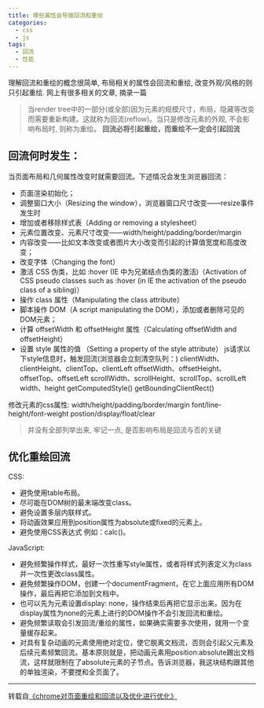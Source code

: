 ```yaml
---
title: 哪些属性会导致回流和重绘
categories: 
  - css
  - js
tags: 
  - 回流
  - 性能
---
```


理解回流和重绘的概念很简单, 布局相关的属性会回流和重绘, 改变外观/风格的则只引起重绘. 网上有很多相关的文章, 摘录一篇

> 当render tree中的一部分(或全部)因为元素的规模尺寸，布局，隐藏等改变而需要重新构建。这就称为回流(reflow)。当只是修改元素的外观, 不会影响布局时, 则称为重绘。
**回流必将引起重绘，而重绘不一定会引起回流**
## 回流何时发生：
当页面布局和几何属性改变时就需要回流。下述情况会发生浏览器回流：
- 页面渲染初始化；
- 调整窗口大小（Resizing the window），浏览器窗口尺寸改变——resize事件发生时
- 增加或者移除样式表（Adding or removing a stylesheet）
- 元素位置改变、元素尺寸改变——width/height/padding/border/margin
- 内容改变——比如文本改变或者图片大小改变而引起的计算值宽度和高度改变；
- 改变字体（Changing the font）
- 激活 CSS 伪类，比如 :hover (IE 中为兄弟结点伪类的激活)（Activation of CSS pseudo classes such as :hover (in IE the activation of the pseudo class of a sibling)）
- 操作 class 属性（Manipulating the class attribute）
- 脚本操作 DOM（A script manipulating the DOM），添加或者删除可见的DOM元素；
- 计算 offsetWidth 和 offsetHeight 属性（Calculating offsetWidth and offsetHeight）
- 设置 style 属性的值 （Setting a property of the style attribute）
js请求以下style信息时，触发回流(浏览器会立刻清空队列：)
  clientWidth、clientHeight、clientTop、clientLeft
  offsetWidth、offsetHeight、offsetTop、offsetLeft
  scrollWidth、scrollHeight、scrollTop、scrollLeft
  width、height
  getComputedStyle()
  getBoundingClientRect()

修改元素的css属性:
  width/height/padding/border/margin
  font/line-height/font-weight
  postion/display/float/clear
> 并没有全部列举出来, 牢记一点, 是否影响布局是回流与否的关键

## 优化重绘回流
CSS:
- 避免使用table布局。
- 尽可能在DOM树的最末端改变class。
- 避免设置多层内联样式。
- 将动画效果应用到position属性为absolute或fixed的元素上。
- 避免使用CSS表达式 例如：calc()。

JavaScript:
- 避免频繁操作样式，最好一次性重写style属性，或者将样式列表定义为class并一次性更改class属性。
- 避免频繁操作DOM，创建一个documentFragment，在它上面应用所有DOM操作，最后再把它添加到文档中。
- 也可以先为元素设置display: none，操作结束后再把它显示出来。因为在display属性为none的元素上进行的DOM操作不会引发回流和重绘。
- 避免频繁读取会引发回流/重绘的属性，如果确实需要多次使用，就用一个变量缓存起来。
- 对具有复杂动画的元素使用绝对定位，使它脱离文档流，否则会引起父元素及后续元素频繁回流。基本原则就是，把动画元素用position:absolute踢出文档流，这样就限制在了absolute元素的子节点。告诉浏览器，我这块结构跟其他的单独渲染，不要搅和全页面了。

---
转载自[《chrome对页面重绘和回流以及优化进行优化》](https://www.zhoulujun.cn/html/webfront/browser/webkit/2016_0506_7820.html)
